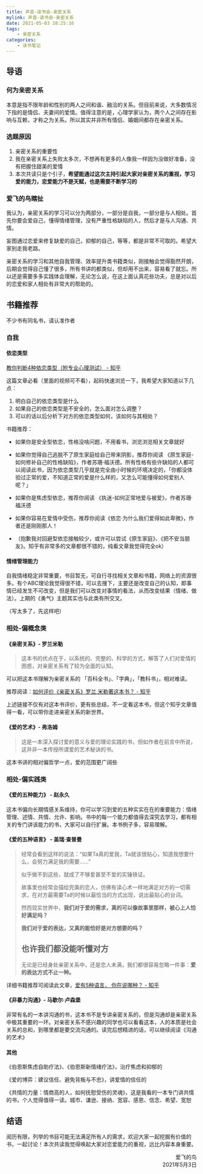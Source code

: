 ```yaml
---
title: 声昔-读书会-亲密关系
mylink: 声昔-读书会-亲密关系
date: 2021-05-03 18:25:16
tags:
	- 亲密关系
categories:
	- 读书笔记
---
```


## 导语

### 何为亲密关系

本意是指不限年龄和性别的两人之间和谐、融洽的关系。但目前来说，大多数情况下指的是情侣、夫妻间的爱情。值得注意的是，心理学家认为，两个人之间存在影响与互赖，才称之为关系。所以其实并非所有情侣、婚姻间都存在亲密关系。

### 选题原因

1. 亲密关系的重要性
2. 我在亲密关系上失败太多次，不想再有更多的人像我一样因为没做好准备，没有把握住甜美的爱情
3. 本次共读只是个引子，**希望能通过这次主持引起大家对亲密关系的重视，学习爱的能力，恋爱能力不是天赋，也是需要不断学习的**

<!--more-->

### 爱飞的鸟瞎扯

我认为，亲密关系的学习可以分为两部分，一部分是自我，一部分是与人相处。首先你要会爱自己，懂得情绪管理，没有严重性格缺陷的人，然后才是与人沟通、共情。

妄图通过恋爱来修复缺爱的自己，抑郁的自己，等等，都是非常不可取的。希望大家别走我老路。

亲密关系的学习和其他自我管理、效率提升类书籍类似，刚接触会觉得豁然开朗，后期会觉得自己懂了很多，所有书讲的都类似，但却用不出来，容易看了就忘。所以还是需要多多实践体会理解，无论怎么说，在这上面认真花些功夫，总是对以后的恋爱和家人相处有非常大的帮助的。

## 书籍推荐

不少书有同名书，请认准作者

### 自我

#### 依恋类型

[教你判断4种依恋类型（附专业心理测试） - 知乎](https://zhuanlan.zhihu.com/p/334508634)

这篇文章必看（里面的视频可不看），起码快速浏览一下，我希望大家知道以下几点：

1. 明白自己的依恋类型是什么
2. 如果自己的依恋类型是不安全的，怎么面对怎么调整？
3. 可以的话以后分析下对方的依恋类型如何，该如何与其相处？

书籍推荐：

* 如果你是安全型依恋，性格没啥问题，不用看书，浏览浏览相关文章就好

* 如果你觉得自己逃脱不了原生家庭给自己带来阴影，推荐你阅读 《原生家庭-如何修补自己的性格缺陷》，作者苏珊·福沃德。所有性格有些许缺陷的人都可以阅读此书，因为依恋类型几乎就是完全由小时候的环境决定的，「你都没体验过正常的爱，不知道正常的爱是什么样的，又怎么可能懂得如何爱别人呢？」
* 如果你是焦虑型依恋，推荐你阅读 《执迷-如何正常地爱与被爱》，作者苏珊·福沃德
* 如果你容易在爱情中受伤，推荐你阅读《依恋·为什么我们爱得如此卑微》，作者还是刚刚那人！
* （抱歉我对回避型依恋接触较少，或许可以尝试《原生家庭》、《把不安当朋友》。知乎有非常多的文章都很不错的，纯看文章我觉得完全ok）

#### 情绪管理能力

自我情绪稳定非常重要，书目暂无，可自行寻找相关文章和书籍，网络上的资源很多。有个ABC理论我觉得很不错，可以去搜下，主要还是改变自己的认知，即事情已经发生不可改变，但是我们可以改变对事情的看法，从而改变结果（情绪、做法）。上期的《勇气》主题其实也与此类有所交叉。

（写太多了，先这样吧）

### 相处-偏概念类

#### 《亲密关系》- 罗兰米勒  

> 这本书的优点在于，以系统的、完整的、科学的方式，解答了人们对爱情的困惑，对亲密关系有了较为全面的认知。

可以把这本书理解为亲密关系的 「百科全书」、「字典」，「教科书」，相对难读。

推荐阅读：[如何评价《亲密关系》罗兰.米勒著这本书？ - 知乎](https://www.zhihu.com/question/40077665/answer/1111617699)

上述链接不仅有对这本书评价，更有些总结，不一定看这本书，但这个知乎文章值得一看，可以带你走进亲密关系的新世界。

#### 《爱的艺术》- 弗洛姆

> 这是一本深入探讨爱的意义与爱的理论实践的书，但如作者在前言中所说，这并非一本传授所谓爱的艺术秘诀的书。

这本书讲的相对偏哲学一点，爱的范围更广阔些

### 相处-偏实践类

#### 《爱的五种能力》 - 赵永久

这本书偏向长期情感关系维持，你可以学习到爱的五种实实在在的重要能力：情绪管理、述情、共情、允许、影响。书中的每一个能力都值得去深究去学习，都有相关的专门讲该能力的书，大家可以自行扩展。本书例子多，容易理解。

#### 《爱的五种语言》 - 盖瑞·查普曼

> 经常会看到这样的说法：“如果Ta真的爱我，Ta就该很贴心，知道我想要什么，会努力满足我的需要……”
>
> 似乎做不到这些，就成了不够爱甚至不爱的实锤铁证。
>
> 故事里也经常会描绘完美的恋人，仿佛有读心术一样地满足对方的一切需求，在对方最需要Ta的时候以最恰当的方式出现，说出最贴心的台词。
>
> 然而现实世界中，**我们对于爱的需求，真的可以像故事里那样，被心上人恰好满足吗？**
>
> 
>
> **我们对于爱的表达，又真的能恰好是对方想要的吗？**
>
> ## **也许我们都没能听懂对方**
>
> 无论是已经身处亲密关系中，还是恋人未满，我们都很容易忽略一件事：**爱的表达方式不止一种。**

详细书籍推荐可阅读此文章，[爱有5种语言， 你在说哪种？ - 知乎](https://zhuanlan.zhihu.com/p/26707739)

#### 《非暴力沟通》- 马歇尔·卢森堡

非常有名的一本讲沟通的书，这本书不是专讲亲密关系的，但是沟通却是亲密关系中极其重要的一环。对亲密关系不感兴趣的同学也可以看看这本，人的本质是社会关系的总和，到哪里都是要交流沟通的。读完后想精进的话，可以继续阅读《沟通的艺术》

#### 其他

《伯恩斯焦虑自助疗法》、《伯恩斯新情绪疗法》，治疗焦虑和抑郁的

《爱的博弈：建议信任、避免背叛与不忠》，讲爱情的信任的

《共情的力量：情商高的人，如何抚慰受伤的灵魂》，这是我看的一本专门讲共情的书，个人觉得值得一读。城市、谦逊、接纳、宽容、感恩、信念、希望、宽恕



## 结语

阅历有限，列举的书目可能无法满足所有人的需求，欢迎大家一起挖掘有价值的书，一起讨论！本次共读我觉得唤起大家对恋爱能力的重视，远比内容本身重要。





<div align="right">爱飞的鸟</div>

<div align="right">2021年5月3日</div>
